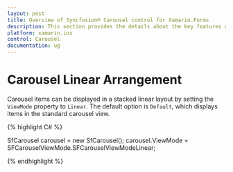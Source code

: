 ```yaml
---
layout: post
title: Overview of Syncfusion® Carousel control for Xamarin.Forms
description: This section provides the details about the key features of Carousel control linear arrangement for Xamarin.iOS
platform: xamarin.ios
control: Carousel
documentation: ug
---
```


# Carousel Linear Arrangement

Carousel items can be displayed in a stacked linear layout by setting the `ViewMode` property to `Linear`. The default option is `Default`, which displays items in the standard carousel view.

{% highlight C# %}

SfCarousel carousel = new SfCarousel();
carousel.ViewMode = SFCarouselViewMode.SFCarouselViewModeLinear;

{% endhighlight %}



